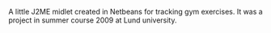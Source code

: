 A little J2ME midlet created in Netbeans for tracking gym exercises. It was a project in summer course 2009 at Lund university.
